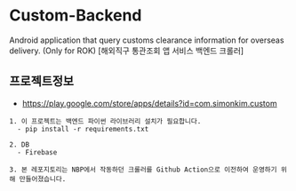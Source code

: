 # Custom-Backend

Android application that query customs clearance information for overseas delivery. (Only for ROK)
[해외직구 통관조회 앱 서비스 백엔드 크롤러]

## 프로젝트정보

- https://play.google.com/store/apps/details?id=com.simonkim.custom

```
1. 이 프로젝트는 백엔드 파이썬 라이브러리 설치가 필요합니다.
  - pip install -r requirements.txt

2. DB
  - Firebase
  
3. 본 레포지토리는 NBP에서 작동하던 크롤러를 Github Action으로 이전하여 운영하기 위해 만들어졌습니다.
```
